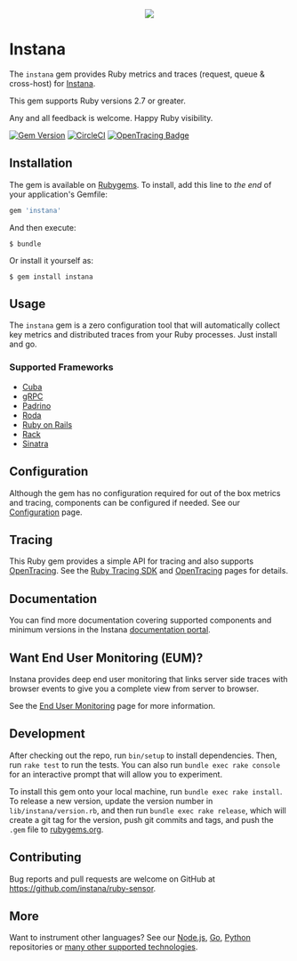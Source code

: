 <div align="center">
<img src="https://disznc.s3.amazonaws.com/Ruby-Dashboard-2020-02-10-at-2.31.36-PM.png"/>
</div>

# Instana

The `instana` gem provides Ruby metrics and traces (request, queue & cross-host) for [Instana](https://www.instana.com/).

This gem supports Ruby versions 2.7 or greater.

Any and all feedback is welcome.  Happy Ruby visibility.

[![Gem Version](https://badge.fury.io/rb/instana.svg)](https://badge.fury.io/rb/instana)
[![CircleCI](https://circleci.com/gh/instana/ruby-sensor.svg?style=svg)](https://circleci.com/gh/instana/ruby-sensor)
[![OpenTracing Badge](https://img.shields.io/badge/OpenTracing-enabled-blue.svg)](http://opentracing.io)

## Installation

The gem is available on [Rubygems](https://rubygems.org/gems/instana).  To install, add this line to _the end_ of your application's Gemfile:

```ruby
gem 'instana'
```

And then execute:

    $ bundle

Or install it yourself as:

    $ gem install instana

## Usage

The `instana` gem is a zero configuration tool that will automatically collect key metrics and distributed traces from your Ruby processes.  Just install and go.

### Supported Frameworks

* [Cuba](https://cuba.is/)
* [gRPC](https://grpc.io/)
* [Padrino](https://padrinorb.com/)
* [Roda](https://roda.jeremyevans.net/)
* [Ruby on Rails](https://rubyonrails.org/)
* [Rack](https://rack.github.io/)
* [Sinatra](https://sinatrarb.com/)

## Configuration

Although the gem has no configuration required for out of the box metrics and tracing, components can be configured if needed.  See our [Configuration](https://www.ibm.com/docs/en/instana-observability/current?topic=ruby-configuration-configuring-instana-gem) page.

## Tracing

This Ruby gem provides a simple API for tracing and also supports [OpenTracing](http://opentracing.io/).  See the [Ruby Tracing SDK](https://www.ibm.com/docs/en/instana-observability/current?topic=ruby-tracing-sdk) and [OpenTracing](https://www.ibm.com/docs/en/instana-observability/current?topic=ruby-opentracing) pages for details.

## Documentation

You can find more documentation covering supported components and minimum versions in the Instana [documentation portal](https://www.ibm.com/docs/en/instana-observability/current?topic=technologies-monitoring-ruby).

## Want End User Monitoring (EUM)?

Instana provides deep end user monitoring that links server side traces with browser events to give you a complete view from server to browser.

See the [End User Monitoring](https://www.ibm.com/docs/en/instana-observability/current?topic=instana-monitoring-websites) page for more information.

## Development

After checking out the repo, run `bin/setup` to install dependencies. Then, run `rake test` to run the tests. You can also run `bundle exec rake console` for an interactive prompt that will allow you to experiment.

To install this gem onto your local machine, run `bundle exec rake install`. To release a new version, update the version number in `lib/instana/version.rb`, and then run `bundle exec rake release`, which will create a git tag for the version, push git commits and tags, and push the `.gem` file to [rubygems.org](https://rubygems.org).

## Contributing

Bug reports and pull requests are welcome on GitHub at https://github.com/instana/ruby-sensor.

## More

Want to instrument other languages?  See our [Node.js](https://github.com/instana/nodejs), [Go](https://github.com/instana/golang-sensor), [Python](https://github.com/instana/python-sensor) repositories or [many other supported technologies](https://www.instana.com/supported-technologies/).
